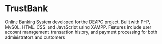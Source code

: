 # TrustBank
Online Banking System developed for the DEAPC project. Built with PHP, MySQL, HTML, CSS, and JavaScript using XAMPP. Features include user account management, transaction history, and payment processing for both administrators and customers
